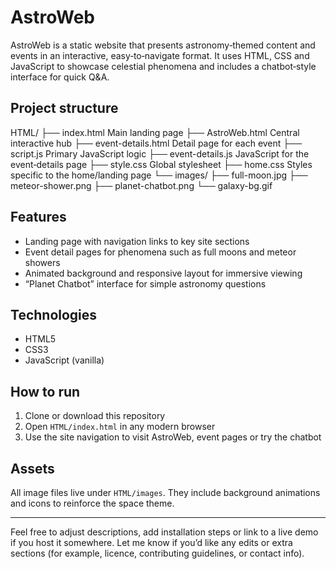 # AstroWeb

AstroWeb is a static website that presents astronomy‑themed content and events in an interactive, easy‑to‑navigate format. It uses HTML, CSS and JavaScript to showcase celestial phenomena and includes a chatbot‑style interface for quick Q&A.

## Project structure

HTML/
├── index.html Main landing page
├── AstroWeb.html Central interactive hub
├── event-details.html Detail page for each event
├── script.js Primary JavaScript logic
├── event-details.js JavaScript for the event‑details page
├── style.css Global stylesheet
├── home.css Styles specific to the home/landing page
└── images/
├── full-moon.jpg
├── meteor-shower.png
├── planet-chatbot.png
└── galaxy-bg.gif

## Features

- Landing page with navigation links to key site sections  
- Event detail pages for phenomena such as full moons and meteor showers  
- Animated background and responsive layout for immersive viewing  
- “Planet Chatbot” interface for simple astronomy questions  

## Technologies

- HTML5  
- CSS3  
- JavaScript (vanilla)  

## How to run

1. Clone or download this repository  
2. Open `HTML/index.html` in any modern browser  
3. Use the site navigation to visit AstroWeb, event pages or try the chatbot  

## Assets

All image files live under `HTML/images`. They include background animations and icons to reinforce the space theme.

---

Feel free to adjust descriptions, add installation steps or link to a live demo if you host it somewhere. Let me know if you’d like any edits or extra sections (for example, licence, contributing guidelines, or contact info).
